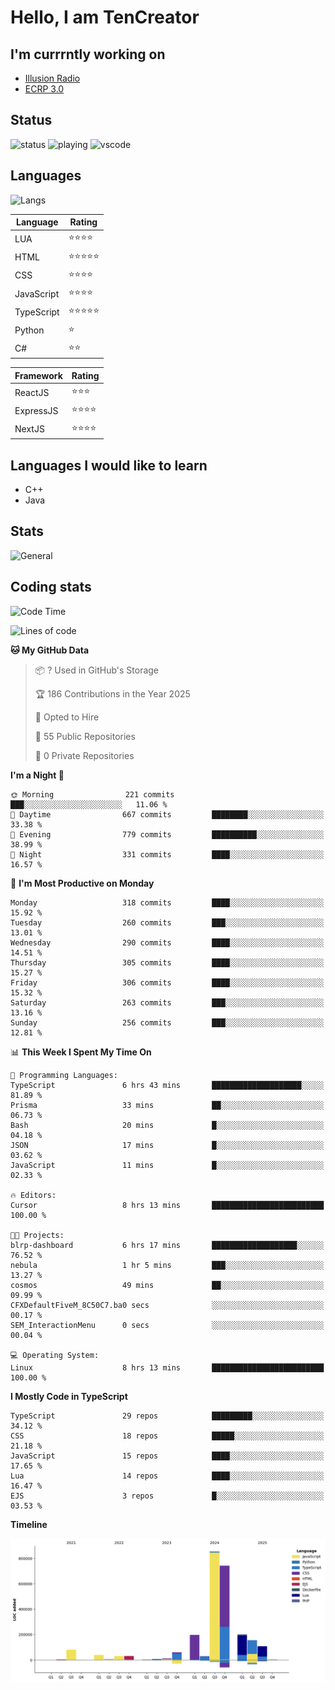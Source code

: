 # Hello, I am TenCreator

## I'm currrntly working on
- [Illusion Radio](https://illusionradio.co.uk/)
- [ECRP 3.0](http://github.com/Emerald-Coast-Roleplay/)

## Status
![status](https://api.statusbadges.me/badge/status/518334475038359555?simple=true&style=for-the-badge)
![playing](https://api.statusbadges.me/badge/playing/518334475038359555?style=for-the-badge)
![vscode](https://api.statusbadges.me/badge/vscode/518334475038359555?style=for-the-badge)

## Languages
![Langs](https://github-readme-stats.vercel.app/api/top-langs/?username=tencreator&layout=compact&theme=radical)


|Language|Rating|
|--------|------|
|LUA|⭐️⭐️⭐️⭐️|
|HTML|⭐️⭐️⭐️⭐️⭐️|
|CSS|⭐️⭐️⭐️⭐️|
|JavaScript|⭐️⭐️⭐️⭐️|
|TypeScript|⭐️⭐️⭐️⭐️⭐️|
|Python|⭐️|
|C#|⭐️⭐️ |

|Framework|Rating|
|--------|------|
|ReactJS|⭐️⭐️⭐|
|ExpressJS|⭐️⭐️⭐️⭐️|
|NextJS|⭐️⭐️⭐⭐️|

## Languages I would like to learn
- C++
- Java

## Stats
![General](https://github-readme-stats.vercel.app/api?username=tencreator&show_icons=true&theme=radical)

## Coding stats

<!--START_SECTION:waka-->
![Code Time](http://img.shields.io/badge/Code%20Time-456%20hrs%2029%20mins-blue)

![Lines of code](https://img.shields.io/badge/From%20Hello%20World%20I%27ve%20Written-2.0%20million%20lines%20of%20code-blue)

**🐱 My GitHub Data** 

> 📦 ? Used in GitHub's Storage 
 > 
> 🏆 186 Contributions in the Year 2025
 > 
> 💼 Opted to Hire
 > 
> 📜 55 Public Repositories 
 > 
> 🔑 0 Private Repositories 
 > 
**I'm a Night 🦉** 

```text
🌞 Morning                221 commits         ███░░░░░░░░░░░░░░░░░░░░░░   11.06 % 
🌆 Daytime                667 commits         ████████░░░░░░░░░░░░░░░░░   33.38 % 
🌃 Evening                779 commits         ██████████░░░░░░░░░░░░░░░   38.99 % 
🌙 Night                  331 commits         ████░░░░░░░░░░░░░░░░░░░░░   16.57 % 
```
📅 **I'm Most Productive on Monday** 

```text
Monday                   318 commits         ████░░░░░░░░░░░░░░░░░░░░░   15.92 % 
Tuesday                  260 commits         ███░░░░░░░░░░░░░░░░░░░░░░   13.01 % 
Wednesday                290 commits         ████░░░░░░░░░░░░░░░░░░░░░   14.51 % 
Thursday                 305 commits         ████░░░░░░░░░░░░░░░░░░░░░   15.27 % 
Friday                   306 commits         ████░░░░░░░░░░░░░░░░░░░░░   15.32 % 
Saturday                 263 commits         ███░░░░░░░░░░░░░░░░░░░░░░   13.16 % 
Sunday                   256 commits         ███░░░░░░░░░░░░░░░░░░░░░░   12.81 % 
```


📊 **This Week I Spent My Time On** 

```text
💬 Programming Languages: 
TypeScript               6 hrs 43 mins       ████████████████████░░░░░   81.89 % 
Prisma                   33 mins             ██░░░░░░░░░░░░░░░░░░░░░░░   06.73 % 
Bash                     20 mins             █░░░░░░░░░░░░░░░░░░░░░░░░   04.18 % 
JSON                     17 mins             █░░░░░░░░░░░░░░░░░░░░░░░░   03.62 % 
JavaScript               11 mins             █░░░░░░░░░░░░░░░░░░░░░░░░   02.33 % 

🔥 Editors: 
Cursor                   8 hrs 13 mins       █████████████████████████   100.00 % 

🐱‍💻 Projects: 
blrp-dashboard           6 hrs 17 mins       ███████████████████░░░░░░   76.52 % 
nebula                   1 hr 5 mins         ███░░░░░░░░░░░░░░░░░░░░░░   13.27 % 
cosmos                   49 mins             ██░░░░░░░░░░░░░░░░░░░░░░░   09.99 % 
CFXDefaultFiveM_8C50C7.ba0 secs              ░░░░░░░░░░░░░░░░░░░░░░░░░   00.17 % 
SEM_InteractionMenu      0 secs              ░░░░░░░░░░░░░░░░░░░░░░░░░   00.04 % 

💻 Operating System: 
Linux                    8 hrs 13 mins       █████████████████████████   100.00 % 
```

**I Mostly Code in TypeScript** 

```text
TypeScript               29 repos            █████████░░░░░░░░░░░░░░░░   34.12 % 
CSS                      18 repos            █████░░░░░░░░░░░░░░░░░░░░   21.18 % 
JavaScript               15 repos            ████░░░░░░░░░░░░░░░░░░░░░   17.65 % 
Lua                      14 repos            ████░░░░░░░░░░░░░░░░░░░░░   16.47 % 
EJS                      3 repos             █░░░░░░░░░░░░░░░░░░░░░░░░   03.53 % 
```



**Timeline**

![Lines of Code chart](https://raw.githubusercontent.com/tencreator/tencreator/main/assets/bar_graph.png)


<!--END_SECTION:waka-->
